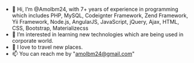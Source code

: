 - 👋 Hi, I’m @Amolbm24, with 7+ years of experience in programming which includes PHP, MySQL, Codeignter Framework, Zend Framework, Yii Framework, Node.js, AngularJS, JavaScript, jQuery, Ajax, HTML, CSS, Bootstrap, Materializecss
- 👀 I’m interested in learning new technologies which are being used in corporate world.
- 💞️ I love to travel new places.
- 📫 You can reach me by "amolbm24@gmail.com"

<!---
Amolbm24/Amolbm24 is a ✨ special ✨ repository because its `README.md` (this file) appears on your GitHub profile.
You can click the Preview link to take a look at your changes.
--->
